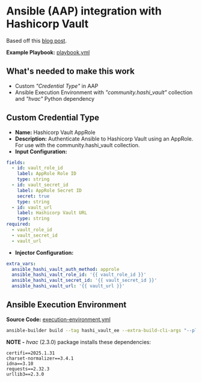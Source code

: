 # Ansible (AAP) integration with Hashicorp Vault

Based off this [blog post](https://www.puzzle.ch/blog/2022/12/08/ansible-automation-platform-and-hashicorp-vault).

**Example Playbook:** [playbook.yml](playbook.yml)

## What's needed to make this work

* Custom *"Credential Type"* in AAP
* Ansible Execution Environment with *"community.hashi_vault"* collection and *"hvac"* Python dependency

## Custom Credential Type

* **Name:** Hashicorp Vault AppRole
* **Description:** Authenticate Ansible to Hashicorp Vault using an AppRole. For use with the community.hashi_vault collection.
* **Input Configuration:**

```yaml
fields:
  - id: vault_role_id
    label: AppRole Role ID
    type: string
  - id: vault_secret_id
    label: AppRole Secret ID
    secret: true
    type: string
  - id: vault_url
    label: Hashicorp Vault URL
    type: string
required:
  - vault_role_id
  - vault_secret_id
  - vault_url
```

* **Injector Configuration:**

```yaml
extra_vars:
  ansible_hashi_vault_auth_method: approle
  ansible_hashi_vault_role_id: '{{ vault_role_id }}'
  ansible_hashi_vault_secret_id: '{{ vault_secret_id }}'
  ansible_hashi_vault_url: '{{ vault_url }}'
```

## Ansible Execution Environment

**Source Code:** [execution-environment.yml](execution-environment.yml)

```bash
ansible-builder build --tag hashi_vault_ee --extra-build-cli-args "--platform linux/amd64"
```

**NOTE -** *hvac* (2.3.0) package installs these dependencies:

```
certifi==2025.1.31
charset-normalizer==3.4.1
idna==3.10
requests==2.32.3
urllib3==2.3.0
```
